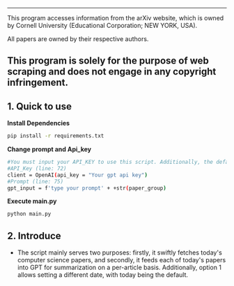 --------------------------------------------------------------------------------
This program accesses information from the arXiv website, which is owned by Cornell
University (Educational Corporation; NEW YORK, USA).

All papers are owned by their respective authors.

This program is solely for the purpose of web scraping and does not engage in any
copyright infringement.
--------------------------------------------------------------------------------

## 1. Quick to use

**Install Dependencies**
```bash
pip install -r requirements.txt
```

**Change prompt and Api_key**
```bash
#You must input your API_KEY to use this script. Additionally, the default PROMPT is set to Chinese. If you need another language, please modify it accordingly.
#API_Key (line: 72)
client = OpenAI(api_key = "Your gpt api key")
#Prompt (line: 75)
gpt_input = f'type your prompt' + +str(paper_group)
```

**Execute main.py**
```bash
python main.py
```

## 2. Introduce
- The script mainly serves two purposes: firstly, it swiftly fetches today's computer science papers, and secondly, it feeds each of today's papers into GPT for summarization on a per-article basis. Additionally, option 1 allows setting a different date, with today being the default.
